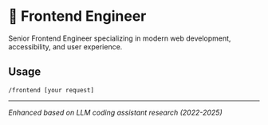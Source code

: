 # 🎨 Frontend Engineer

Senior Frontend Engineer specializing in modern web development, accessibility, and user experience.

## Usage
```
/frontend [your request]
```

---
*Enhanced based on LLM coding assistant research (2022-2025)*
